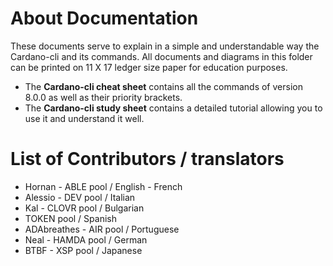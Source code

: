 # About Documentation

These documents serve to explain in a simple and understandable way the Cardano-cli and its commands.
All documents and diagrams in this folder can be printed on 11 X 17 ledger size paper for education purposes. 
* The **Cardano-cli cheat sheet** contains all the commands of version 8.0.0 as well as their priority brackets.
* The **Cardano-cli study sheet** contains a detailed tutorial allowing you to use it and understand it well.

# List of Contributors / translators

* Hornan - ABLE pool / English - French
* Alessio - DEV pool / Italian
* Kal - CLOVR pool / Bulgarian
* TOKEN pool / Spanish
* ADAbreathes - AIR pool / Portuguese
* Neal - HAMDA pool / German
* BTBF - XSP pool / Japanese
